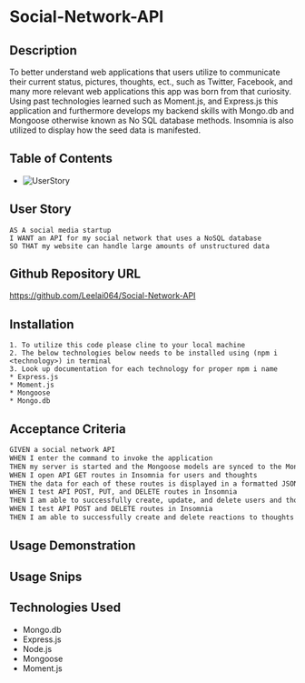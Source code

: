 # Social-Network-API

## Description
To better understand web applications that users utilize to communicate their current status, pictures, thoughts, ect., such as Twitter, Facebook, and many more relevant web applications this app was born from that curiosity. Using past technologies learned such as Moment.js, and Express.js this application and furthermore develops my backend skills with Mongo.db and Mongoose otherwise known as No SQL database methods. Insomnia is also utilized to display how the seed data is manifested.

## Table of Contents
* ![UserStory](#)

## User Story

```
AS A social media startup
I WANT an API for my social network that uses a NoSQL database
SO THAT my website can handle large amounts of unstructured data

```
## Github Repository URL

https://github.com/Leelai064/Social-Network-API

## Installation
```
1. To utilize this code please cline to your local machine
2. The below technologies below needs to be installed using (npm i <technology>) in terminal
3. Look up documentation for each technology for proper npm i name
* Express.js
* Moment.js
* Mongoose
* Mongo.db
```
## Acceptance Criteria
```md
GIVEN a social network API
WHEN I enter the command to invoke the application
THEN my server is started and the Mongoose models are synced to the MongoDB database
WHEN I open API GET routes in Insomnia for users and thoughts
THEN the data for each of these routes is displayed in a formatted JSON
WHEN I test API POST, PUT, and DELETE routes in Insomnia
THEN I am able to successfully create, update, and delete users and thoughts in my database
WHEN I test API POST and DELETE routes in Insomnia
THEN I am able to successfully create and delete reactions to thoughts and add and remove friends to a user’s friend list
```

## Usage Demonstration

## Usage Snips

## Technologies Used

* Mongo.db
* Express.js
* Node.js
* Mongoose
* Moment.js